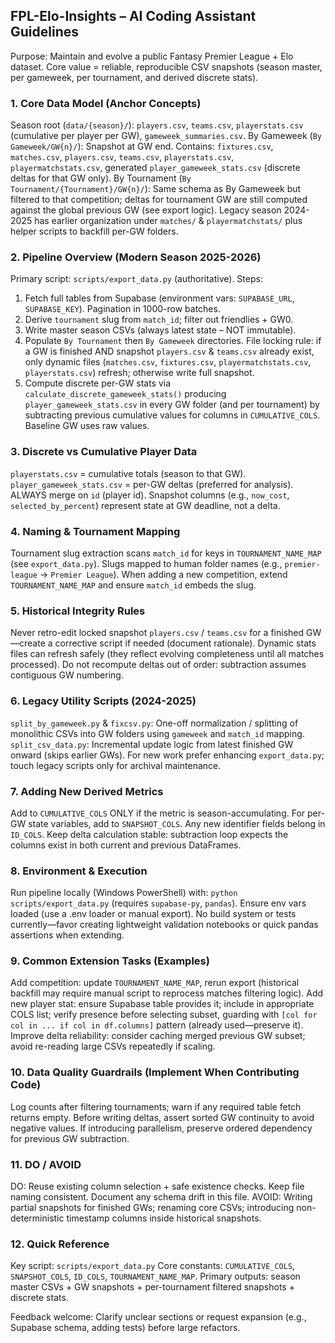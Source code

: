 ## FPL-Elo-Insights – AI Coding Assistant Guidelines

Purpose: Maintain and evolve a public Fantasy Premier League + Elo dataset. Core value = reliable, reproducible CSV snapshots (season master, per gameweek, per tournament, and derived discrete stats).

### 1. Core Data Model (Anchor Concepts)
Season root (`data/{season}/`): `players.csv`, `teams.csv`, `playerstats.csv` (cumulative per player per GW), `gameweek_summaries.csv`.
By Gameweek (`By Gameweek/GW{n}/`): Snapshot at GW end. Contains: `fixtures.csv`, `matches.csv`, `players.csv`, `teams.csv`, `playerstats.csv`, `playermatchstats.csv`, generated `player_gameweek_stats.csv` (discrete deltas for that GW only).
By Tournament (`By Tournament/{Tournament}/GW{n}/`): Same schema as By Gameweek but filtered to that competition; deltas for tournament GW are still computed against the global previous GW (see export logic).
Legacy season 2024-2025 has earlier organization under `matches/` & `playermatchstats/` plus helper scripts to backfill per-GW folders.

### 2. Pipeline Overview (Modern Season 2025-2026)
Primary script: `scripts/export_data.py` (authoritative). Steps:
1. Fetch full tables from Supabase (environment vars: `SUPABASE_URL`, `SUPABASE_KEY`). Pagination in 1000-row batches.
2. Derive `tournament` slug from `match_id`; filter out friendlies + GW0.
3. Write master season CSVs (always latest state – NOT immutable).
4. Populate `By Tournament` then `By Gameweek` directories. File locking rule: if a GW is finished AND snapshot `players.csv` & `teams.csv` already exist, only dynamic files (`matches.csv`, `fixtures.csv`, `playermatchstats.csv`, `playerstats.csv`) refresh; otherwise write full snapshot.
5. Compute discrete per-GW stats via `calculate_discrete_gameweek_stats()` producing `player_gameweek_stats.csv` in every GW folder (and per tournament) by subtracting previous cumulative values for columns in `CUMULATIVE_COLS`. Baseline GW uses raw values.

### 3. Discrete vs Cumulative Player Data
`playerstats.csv` = cumulative totals (season to that GW). `player_gameweek_stats.csv` = per-GW deltas (preferred for analysis). ALWAYS merge on `id` (player id). Snapshot columns (e.g., `now_cost`, `selected_by_percent`) represent state at GW deadline, not a delta.

### 4. Naming & Tournament Mapping
Tournament slug extraction scans `match_id` for keys in `TOURNAMENT_NAME_MAP` (see `export_data.py`). Slugs mapped to human folder names (e.g., `premier-league` -> `Premier League`). When adding a new competition, extend `TOURNAMENT_NAME_MAP` and ensure `match_id` embeds the slug.

### 5. Historical Integrity Rules
Never retro-edit locked snapshot `players.csv` / `teams.csv` for a finished GW—create a corrective script if needed (document rationale). Dynamic stats files can refresh safely (they reflect evolving completeness until all matches processed). Do not recompute deltas out of order: subtraction assumes contiguous GW numbering.

### 6. Legacy Utility Scripts (2024-2025)
`split_by_gameweek.py` & `fixcsv.py`: One-off normalization / splitting of monolithic CSVs into GW folders using `gameweek` and `match_id` mapping. `split_csv_data.py`: Incremental update logic from latest finished GW onward (skips earlier GWs). For new work prefer enhancing `export_data.py`; touch legacy scripts only for archival maintenance.

### 7. Adding New Derived Metrics
Add to `CUMULATIVE_COLS` ONLY if the metric is season-accumulating. For per-GW state variables, add to `SNAPSHOT_COLS`. Any new identifier fields belong in `ID_COLS`. Keep delta calculation stable: subtraction loop expects the columns exist in both current and previous DataFrames.

### 8. Environment & Execution
Run pipeline locally (Windows PowerShell) with: `python scripts/export_data.py` (requires `supabase-py`, `pandas`). Ensure env vars loaded (use a .env loader or manual export). No build system or tests currently—favor creating lightweight validation notebooks or quick pandas assertions when extending.

### 9. Common Extension Tasks (Examples)
Add competition: update `TOURNAMENT_NAME_MAP`, rerun export (historical backfill may require manual script to reprocess matches filtering logic).
Add new player stat: ensure Supabase table provides it; include in appropriate COLS list; verify presence before selecting subset, guarding with `[col for col in ... if col in df.columns]` pattern (already used—preserve it).
Improve delta reliability: consider caching merged previous GW subset; avoid re-reading large CSVs repeatedly if scaling.

### 10. Data Quality Guardrails (Implement When Contributing Code)
Log counts after filtering tournaments; warn if any required table fetch returns empty. Before writing deltas, assert sorted GW continuity to avoid negative values. If introducing parallelism, preserve ordered dependency for previous GW subtraction.

### 11. DO / AVOID
DO: Reuse existing column selection + safe existence checks. Keep file naming consistent. Document any schema drift in this file.
AVOID: Writing partial snapshots for finished GWs; renaming core CSVs; introducing non-deterministic timestamp columns inside historical snapshots.

### 12. Quick Reference
Key script: `scripts/export_data.py`
Core constants: `CUMULATIVE_COLS`, `SNAPSHOT_COLS`, `ID_COLS`, `TOURNAMENT_NAME_MAP`.
Primary outputs: season master CSVs + GW snapshots + per-tournament filtered snapshots + discrete stats.

Feedback welcome: Clarify unclear sections or request expansion (e.g., Supabase schema, adding tests) before large refactors.
